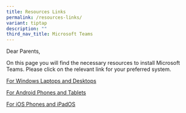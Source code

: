 ```yaml
---
title: Resources Links
permalink: /resources-links/
variant: tiptap
description: ""
third_nav_title: Microsoft Teams
---
```

<p>Dear Parents,</p>
<p></p>
<p>On this page you will find the necessary resources to install Microsoft
Teams. Please click on the relevant link for your preferred system.</p>
<p></p>
<p><a href="/windows-laptops-and-desktops/" rel="noopener nofollow" target="_blank">For Windows Laptops and Desktops</a>
</p>
<p><a href="/android-phones-and-tablets/" rel="noopener nofollow" target="_blank">For Android Phones and Tablets</a>
</p>
<p><a href="/ios-phones-and-ipados/" rel="noopener nofollow" target="_blank">For iOS Phones and iPadOS</a>
</p>